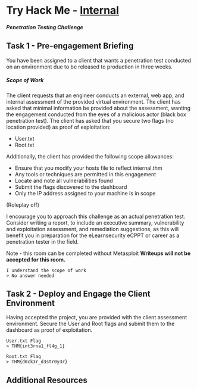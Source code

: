 # Try Hack Me - [Internal](https://tryhackme.com/room/internal)
##### Penetration Testing Challenge

## Task 1 - Pre-engagement Briefing 

You have been assigned to a client that wants a penetration test conducted on an environment due to be released to production in three weeks.

##### Scope of Work
The client requests that an engineer conducts an external, web app, and internal assessment of the provided virtual environment. The client has asked that minimal information be provided about the assessment, wanting the engagement conducted from the eyes of a malicious actor (black box penetration test).  The client has asked that you secure two flags (no location provided) as proof of exploitation:
* User.txt
* Root.txt

Additionally, the client has provided the following scope allowances:
* Ensure that you modify your hosts file to reflect internal.thm
* Any tools or techniques are permitted in this engagement
* Locate and note all vulnerabilities found
* Submit the flags discovered to the dashboard
* Only the IP address assigned to your machine is in scope

(Roleplay off)

I encourage you to approach this challenge as an actual penetration test. Consider writing a report, to include an executive summary, vulnerability and exploitation assessment, and remediation suggestions, as this will benefit you in preparation for the eLearnsecurity eCPPT or career as a penetration tester in the field.

Note - this room can be completed without Metasploit
**Writeups will not be accepted for this room.**
```
I understand the scope of work
> No answer needed
```

## Task 2 - Deploy and Engage the Client Environment 

Having accepted the project, you are provided with the client assessment environment.  Secure the User and Root flags and submit them to the dashboard as proof of exploitation.
```
User.txt Flag
> THM{int3rna1_fl4g_1}
```

```
Root.txt Flag
> THM{d0ck3r_d3str0y3r}
```

## Additional Resources